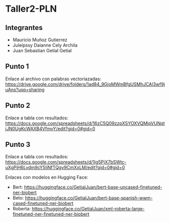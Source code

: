 # Taller2-PLN

## Integrantes

- Mauricio Muñoz Gutierrez
- Juleipssy Daianne Cely Archila
- Juan Sebastian Getial Getial

## Punto 1

Enlace al archivo con palabras vectoriazadas: https://drive.google.com/drive/folders/1ad84_9GjoMWmBfgUSMhJCAl3wf9juAns?usp=sharing

## Punto 2

Enlace a tabla con resultados: https://docs.google.com/spreadsheets/d/16zC5Q09zzpXSYOXVQMjpVUNqtjJN0UgKcWAXB4VfmvY/edit?gid=0#gid=0

## Punto 3

Enlace a tabla con resultados: https://docs.google.com/spreadsheets/d/1ig5PjX7bSWtc-uXgPiH6Lydm9cY5IiNfTQgy9CmXxLM/edit?gid=0#gid=0

Enlaces con modelos en Hugging Face:

- Bert: https://huggingface.co/GetialJuan/bert-base-uncased-finetuned-ner-biobert
- Beto: https://huggingface.co/GetialJuan/bert-base-spanish-wwm-cased-finetuned-ner-biobert
- Roberta: https://huggingface.co/GetialJuan/xml-roberta-large-finetuned-ner-finetuned-ner-biobert
